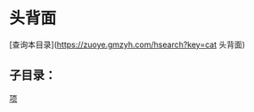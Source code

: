 # 头背面
[查询本目录](https://zuoye.gmzyh.com/hsearch?key=cat 头背面)

## 子目录：
[项](https://www.gmzyjc.com/read/biaoxian/cat_项.md)
